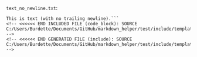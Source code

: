 <!-- >>>>>> BEGIN GENERATED FILE (include): SOURCE C:/Users/Burdette/Documents/GitHub/markdown_helper/test/include/templates/text_no_newline_code_block.md -->
<!-- >>>>>> BEGIN INCLUDED FILE (code_block): SOURCE C:/Users/Burdette/Documents/GitHub/markdown_helper/test/include/templates/../includes/text_no_newline.txt -->
```text_no_newline.txt```:
```
This is text (with no trailing newline).```
<!-- <<<<<< END INCLUDED FILE (code_block): SOURCE C:/Users/Burdette/Documents/GitHub/markdown_helper/test/include/templates/../includes/text_no_newline.txt -->
<!-- <<<<<< END GENERATED FILE (include): SOURCE C:/Users/Burdette/Documents/GitHub/markdown_helper/test/include/templates/text_no_newline_code_block.md -->
